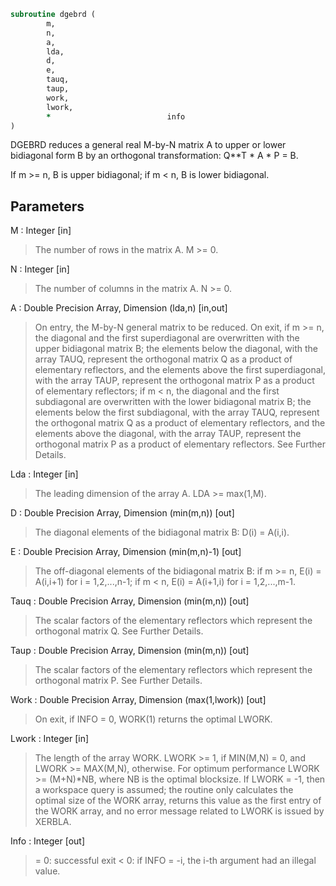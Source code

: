 ```fortran
subroutine dgebrd (
		m,
		n,
		a,
		lda,
		d,
		e,
		tauq,
		taup,
		work,
		lwork,
		*                          info
)
```

 DGEBRD reduces a general real M-by-N matrix A to upper or lower
 bidiagonal form B by an orthogonal transformation: Q**T * A * P = B.

 If m >= n, B is upper bidiagonal; if m < n, B is lower bidiagonal.

## Parameters
M : Integer [in]
> The number of rows in the matrix A.  M >= 0.

N : Integer [in]
> The number of columns in the matrix A.  N >= 0.

A : Double Precision Array, Dimension (lda,n) [in,out]
> On entry, the M-by-N general matrix to be reduced.
> On exit,
> if m >= n, the diagonal and the first superdiagonal are
> overwritten with the upper bidiagonal matrix B; the
> elements below the diagonal, with the array TAUQ, represent
> the orthogonal matrix Q as a product of elementary
> reflectors, and the elements above the first superdiagonal,
> with the array TAUP, represent the orthogonal matrix P as
> a product of elementary reflectors;
> if m < n, the diagonal and the first subdiagonal are
> overwritten with the lower bidiagonal matrix B; the
> elements below the first subdiagonal, with the array TAUQ,
> represent the orthogonal matrix Q as a product of
> elementary reflectors, and the elements above the diagonal,
> with the array TAUP, represent the orthogonal matrix P as
> a product of elementary reflectors.
> See Further Details.

Lda : Integer [in]
> The leading dimension of the array A.  LDA >= max(1,M).

D : Double Precision Array, Dimension (min(m,n)) [out]
> The diagonal elements of the bidiagonal matrix B:
> D(i) = A(i,i).

E : Double Precision Array, Dimension (min(m,n)-1) [out]
> The off-diagonal elements of the bidiagonal matrix B:
> if m >= n, E(i) = A(i,i+1) for i = 1,2,...,n-1;
> if m < n, E(i) = A(i+1,i) for i = 1,2,...,m-1.

Tauq : Double Precision Array, Dimension (min(m,n)) [out]
> The scalar factors of the elementary reflectors which
> represent the orthogonal matrix Q. See Further Details.

Taup : Double Precision Array, Dimension (min(m,n)) [out]
> The scalar factors of the elementary reflectors which
> represent the orthogonal matrix P. See Further Details.

Work : Double Precision Array, Dimension (max(1,lwork)) [out]
> On exit, if INFO = 0, WORK(1) returns the optimal LWORK.

Lwork : Integer [in]
> The length of the array WORK.
> LWORK >= 1, if MIN(M,N) = 0, and LWORK >= MAX(M,N), otherwise.
> For optimum performance LWORK >= (M+N)*NB, where NB
> is the optimal blocksize.
> If LWORK = -1, then a workspace query is assumed; the routine
> only calculates the optimal size of the WORK array, returns
> this value as the first entry of the WORK array, and no error
> message related to LWORK is issued by XERBLA.

Info : Integer [out]
> = 0:  successful exit
> < 0:  if INFO = -i, the i-th argument had an illegal value.

